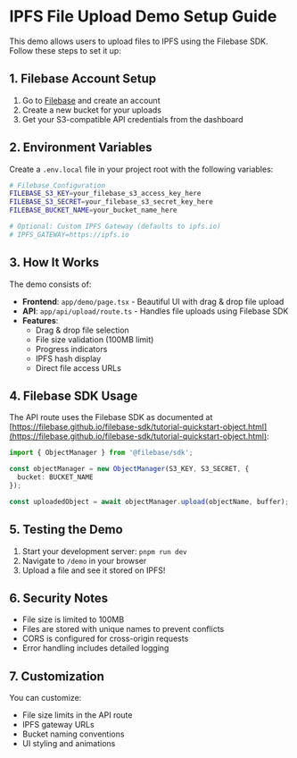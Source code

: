 # IPFS File Upload Demo Setup Guide

This demo allows users to upload files to IPFS using the Filebase SDK. Follow these steps to set it up:

## 1. Filebase Account Setup

1. Go to [Filebase](https://filebase.com/) and create an account
2. Create a new bucket for your uploads
3. Get your S3-compatible API credentials from the dashboard

## 2. Environment Variables

Create a `.env.local` file in your project root with the following variables:

```bash
# Filebase Configuration
FILEBASE_S3_KEY=your_filebase_s3_access_key_here
FILEBASE_S3_SECRET=your_filebase_s3_secret_key_here
FILEBASE_BUCKET_NAME=your_bucket_name_here

# Optional: Custom IPFS Gateway (defaults to ipfs.io)
# IPFS_GATEWAY=https://ipfs.io
```

## 3. How It Works

The demo consists of:

- **Frontend**: `app/demo/page.tsx` - Beautiful UI with drag & drop file upload
- **API**: `app/api/upload/route.ts` - Handles file uploads using Filebase SDK
- **Features**:
  - Drag & drop file selection
  - File size validation (100MB limit)
  - Progress indicators
  - IPFS hash display
  - Direct file access URLs

## 4. Filebase SDK Usage

The API route uses the Filebase SDK as documented at [https://filebase.github.io/filebase-sdk/tutorial-quickstart-object.html](https://filebase.github.io/filebase-sdk/tutorial-quickstart-object.html):

```typescript
import { ObjectManager } from '@filebase/sdk';

const objectManager = new ObjectManager(S3_KEY, S3_SECRET, {
  bucket: BUCKET_NAME
});

const uploadedObject = await objectManager.upload(objectName, buffer);
```

## 5. Testing the Demo

1. Start your development server: `pnpm run dev`
2. Navigate to `/demo` in your browser
3. Upload a file and see it stored on IPFS!

## 6. Security Notes

- File size is limited to 100MB
- Files are stored with unique names to prevent conflicts
- CORS is configured for cross-origin requests
- Error handling includes detailed logging

## 7. Customization

You can customize:
- File size limits in the API route
- IPFS gateway URLs
- Bucket naming conventions
- UI styling and animations
